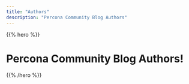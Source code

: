 ```yaml
---
title: "Authors"
description: "Percona Community Blog Authors"
---
```


{{% hero %}}

# Percona Community Blog Authors!

{{% /hero %}}
